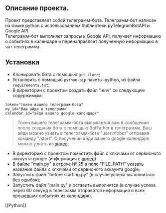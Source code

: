 ## Описание проекта.  
Проект представляет собой телеграмм-бота. Телеграмм-бот написан на языке python с использованием библиотеки pyTelegramBotAPI и Google API.  
Телеграмм-бот выполняет запросы к Google API, получает информацию о событиях в календаре и перенаправляет полученную информацию в чат телеграмма.

## Установка
- Клонировать бота с помощью `git clone`;
- Установить с помощью `python-pip` пакеты-python, из файла `requirements.txt`;
- В директории с проектом создать файл ".env" со следующим содержимым: 
```
token="токен вашего телеграмм-бота"
my_id="Ваш айди в телеграмм"
calendar_id="айди вашего google календаря"
```
> Токен вашего телеграмм-бота высылается вам в сообщении после создания бота с помощью BotFather в телеграмме.
> Ваш айди можно узнать в телеграмм-боте "userinfobot" отправив команду "/start".
> О получении айди вашего google календаря можно узнать из  [видео](https://www.youtube.com/watch?v=zAUv09DzrK4);
- В директорию с проектом поместить файл с ключами от сервисного аккаунта google (информация в [видео](https://www.youtube.com/watch?v=zAUv09DzrK4))
- В файле "main.py" в строке № 25 в поле "FILE_PATH" указать название файла с ключами от сервисного аккаунта google;
- Запустить файл "before starting.py" (в случае успеха выполниться без ошибок);
- Запустить файл "main.py" и оставить выполнятся (в случае успеха через 60 секунд в телеграмм отправятся информация о всех прошедших событиях из календаря).

[[Python]]

  
  
  
